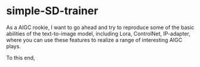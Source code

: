 # simple-SD-trainer
As a AIGC rookie, I want to go ahead and try to reproduce some of the basic abilities of the text-to-image model, including Lora, ControlNet, IP-adapter, where you can use these features to realize a range of interesting AIGC plays.

To this end, 
